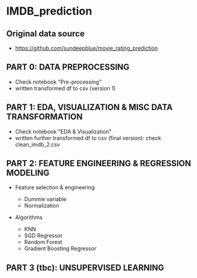 # IMDB_prediction

## Original data source
* https://github.com/sundeepblue/movie_rating_prediction

## PART 0: DATA PREPROCESSING

* Check notebook "Pre-processing"
* written transformed df to csv (version 1)

## PART 1: EDA, VISUALIZATION & MISC DATA TRANSFORMATION

* Check notebook "EDA & Visualization"
* written further transformed df to csv (final version): check clean_imdb_2.csv

## PART 2: FEATURE ENGINEERING & REGRESSION MODELING

* Feature selection & engineering 
    * Dummie variable
    * Normalization

* Algorithms
    * KNN
    * SGD Regressor
    * Random Forest
    * Gradient Boosting Regressor

## PART 3 (tbc): UNSUPERVISED LEARNING
